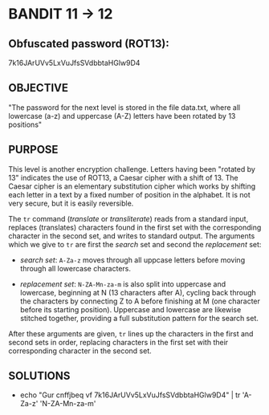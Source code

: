 # BANDIT 11 -> 12

## Obfuscated password (ROT13): 

7k16JArUVv5LxVuJfsSVdbbtaHGlw9D4

## OBJECTIVE

"The password for the next level is stored in the file data.txt, where all lowercase (a-z) and uppercase (A-Z) letters have been rotated by 13 positions"

## PURPOSE

This level is another encryption challenge. Letters having been "rotated by 13" indicates the use of ROT13, a Caesar cipher with a shift of 13. The Caesar cipher is an elementary substitution cipher which works by shifting each letter in a text by a fixed number of position in the alphabet. It is not very secure, but it is easily reversible.

The `tr` command (*translate* or *transliterate*) reads from a standard input, replaces (translates) characters found in the first set with the corresponding character in the second set, and writes to standard output. The arguments which we give to `tr` are first the *search* set and second the *replacement* set:

- *search set*: `A-Za-z` moves through all uppcase letters before moving through all lowercase characters.

- *replacement set*: `N-ZA-Mn-za-m` is also split into uppercase and lowercase, beginning at N (13 characters after A), cycling back through the characters by connecting Z to A before finishing at M (one character before its starting position). Uppercase and lowercase are likewise stitched together, providing a full substitution pattern for the search set.

After these arguments are given, `tr` lines up the characters in the first and second sets in order, replacing characters in the first set with their corresponding character in the second set.



## SOLUTIONS

- echo "Gur cnffjbeq vf 7k16JArUVv5LxVuJfsSVdbbtaHGlw9D4" | tr 'A-Za-z' 'N-ZA-Mn-za-m'
